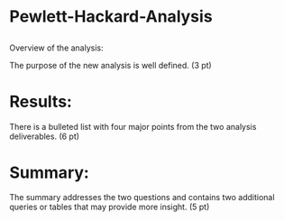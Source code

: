 # Pewlett-Hackard-Analysis

##
Overview of the analysis:

The purpose of the new analysis is well defined. (3 pt)

# Results:

There is a bulleted list with four major points from the two analysis deliverables. (6 pt)

# Summary:

The summary addresses the two questions and contains two additional queries or tables that may provide more insight. (5 pt)
